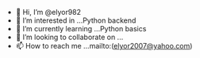 - 👋 Hi, I’m @elyor982
- 👀 I’m interested in ...Python backend
- 🌱 I’m currently learning ...Python basics
- 💞️ I’m looking to collaborate on ...
- 📫 How to reach me ...mailto:(elyor2007@yahoo.com)

<!---
elyor982/elyor982 is a ✨ special ✨ repository because its `README.md` (this file) appears on your GitHub profile.
You can click the Preview link to take a look at your changes.
--->

